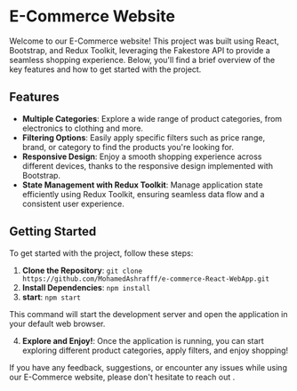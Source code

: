 # E-Commerce Website

Welcome to our E-Commerce website! This project was built using React, Bootstrap, and Redux Toolkit, leveraging the Fakestore API to provide a seamless shopping experience. Below, you'll find a brief overview of the key features and how to get started with the project.

## Features

- **Multiple Categories**: Explore a wide range of product categories, from electronics to clothing and more.
- **Filtering Options**: Easily apply specific filters such as price range, brand, or category to find the products you're looking for.
- **Responsive Design**: Enjoy a smooth shopping experience across different devices, thanks to the responsive design implemented with Bootstrap.
- **State Management with Redux Toolkit**: Manage application state efficiently using Redux Toolkit, ensuring seamless data flow and a consistent user experience.

## Getting Started

To get started with the project, follow these steps:

1. **Clone the Repository**: ``` git clone https://github.com/MohamedAshrafff/e-commerce-React-WebApp.git ```
2. **Install Dependencies**: ``` npm install ```
3. **start**: ``` npm start ```

This command will start the development server and open the application in your default web browser.

4. **Explore and Enjoy!**: 
Once the application is running, you can start exploring different product categories, apply filters, and enjoy shopping!

If you have any feedback, suggestions, or encounter any issues while using our E-Commerce website, please don't hesitate to reach out . 

